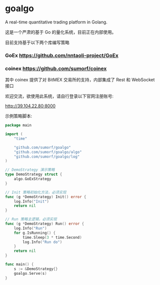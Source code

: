 # goalgo

A real-time quantitative trading platform in Golang.

这是一个严肃的基于 Go 的量化系统，目前正在内部使用。

目前支持基于以下两个库编写策略

### GoEx https://github.com/nntaoli-project/GoEx

### coinex https://github.com/sumorf/coinex

其中 coinex 提供了对 BitMEX 交易所的支持，内部集成了 Rest 和 WebSocket 接口

欢迎交流，欲使用此系统，请自行登录以下官网注册账号:

http://39.104.22.80:8000

示例策略脚本:

```go
package main

import (
	"time"

	"github.com/sumorf/goalgo"
	"github.com/sumorf/goalgo/algo"
	"github.com/sumorf/goalgo/log"
)

// DemoStrategy 演示策略
type DemoStrategy struct {
	algo.GoExStrategy
}

// Init 策略初始化方法，必须实现
func (g *DemoStrategy) Init() error {
	log.Info("Init")
	return nil
}

// Run 策略主逻辑，必须实现
func (g *DemoStrategy) Run() error {
	log.Info("Run")
	for g.IsRunning() {
		time.Sleep(3 * time.Second)
		log.Info("Run do")
	}
	return nil
}

func main() {
	s := &DemoStrategy{}
	goalgo.Serve(s)
}
```
